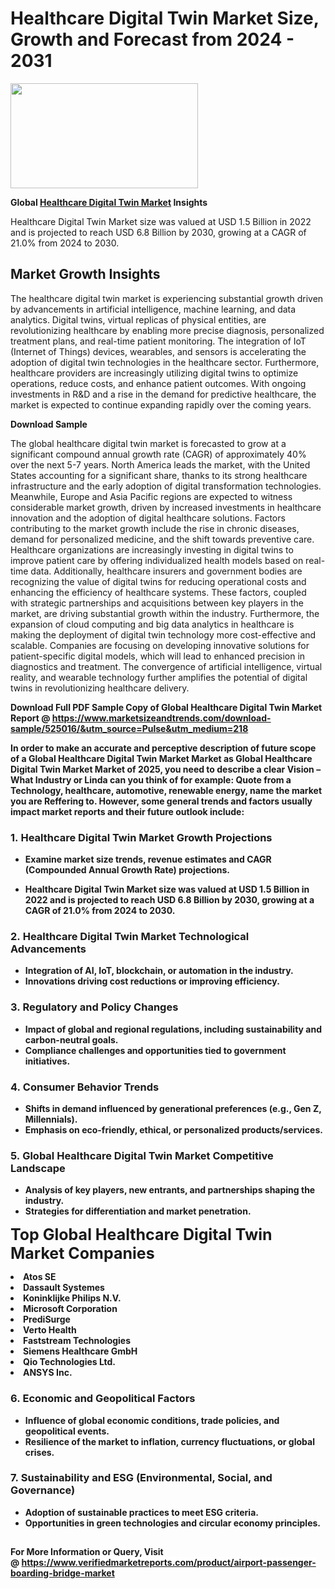 <H1>Healthcare Digital Twin Market Size, Growth and Forecast from 2024 - 2031</H1><img class="aligncenter size-medium wp-image-584254" src="https://thirdeyenews.in/wp-content/uploads/2024/09/Global-Market-Research-300x168.jpeg" alt="" width="300" height="168" /><p><strong>Global&nbsp;<a href="https://www.marketsizeandtrends.com/download-sample/525016/&amp;utm_source=Pulse&amp;utm_medium=218">Healthcare Digital Twin Market</a> Insights</strong></p><p>Healthcare Digital Twin Market size was valued at USD 1.5 Billion in 2022 and is projected to reach USD 6.8 Billion by 2030, growing at a CAGR of 21.0% from 2024 to 2030.</p><p><h2>Market Growth Insights</h2> <p>The healthcare digital twin market is experiencing substantial growth driven by advancements in artificial intelligence, machine learning, and data analytics. Digital twins, virtual replicas of physical entities, are revolutionizing healthcare by enabling more precise diagnosis, personalized treatment plans, and real-time patient monitoring. The integration of IoT (Internet of Things) devices, wearables, and sensors is accelerating the adoption of digital twin technologies in the healthcare sector. Furthermore, healthcare providers are increasingly utilizing digital twins to optimize operations, reduce costs, and enhance patient outcomes. With ongoing investments in R&D and a rise in the demand for predictive healthcare, the market is expected to continue expanding rapidly over the coming years.</p> <p><strong>Download Sample</strong></p> <p>The global healthcare digital twin market is forecasted to grow at a significant compound annual growth rate (CAGR) of approximately 40% over the next 5-7 years. North America leads the market, with the United States accounting for a significant share, thanks to its strong healthcare infrastructure and the early adoption of digital transformation technologies. Meanwhile, Europe and Asia Pacific regions are expected to witness considerable market growth, driven by increased investments in healthcare innovation and the adoption of digital healthcare solutions. Factors contributing to the market growth include the rise in chronic diseases, demand for personalized medicine, and the shift towards preventive care. Healthcare organizations are increasingly investing in digital twins to improve patient care by offering individualized health models based on real-time data. Additionally, healthcare insurers and government bodies are recognizing the value of digital twins for reducing operational costs and enhancing the efficiency of healthcare systems. These factors, coupled with strategic partnerships and acquisitions between key players in the market, are driving substantial growth within the industry. Furthermore, the expansion of cloud computing and big data analytics in healthcare is making the deployment of digital twin technology more cost-effective and scalable. Companies are focusing on developing innovative solutions for patient-specific digital models, which will lead to enhanced precision in diagnostics and treatment. The convergence of artificial intelligence, virtual reality, and wearable technology further amplifies the potential of digital twins in revolutionizing healthcare delivery.</p> <p><strong></p><p><span class=""><strong>Download Full PDF Sample Copy of Global Healthcare Digital Twin Market Report</strong> @ <a href="https://www.marketsizeandtrends.com/download-sample/525016/&amp;utm_source=Pulse&amp;utm_medium=218" target="_blank">https://www.marketsizeandtrends.com/download-sample/525016/&amp;utm_source=Pulse&amp;utm_medium=218</a></span></p><p>In order to make an accurate and perceptive description of future scope of a Global&nbsp;Healthcare Digital Twin Market Market as Global&nbsp;Healthcare Digital Twin Market Market of 2025, you need to describe a clear Vision &ndash; What Industry or Linda can you think of for example: Quote from a Technology, healthcare, automotive, renewable energy, name the market you are Reffering to. However, some general trends and factors usually impact market reports and their future outlook include:</p><h3>1.&nbsp;<strong>Healthcare Digital Twin Market Growth Projections</strong></h3><ul><li>Examine market size trends, revenue estimates and CAGR (Compounded Annual Growth Rate) projections.</li><li><p>Healthcare Digital Twin Market size was valued at USD 1.5 Billion in 2022 and is projected to reach USD 6.8 Billion by 2030, growing at a CAGR of 21.0% from 2024 to 2030.</p></li></ul><h3>2.&nbsp;<strong>Healthcare Digital Twin Market Technological Advancements</strong></h3><ul><li>Integration of AI, IoT, blockchain, or automation in the industry.</li><li>Innovations driving cost reductions or improving efficiency.</li></ul><h3>3.&nbsp;<strong>Regulatory and Policy Changes</strong></h3><ul><li>Impact of global and regional regulations, including sustainability and carbon-neutral goals.</li><li>Compliance challenges and opportunities tied to government initiatives.</li></ul><h3>4.&nbsp;<strong>Consumer Behavior Trends</strong></h3><ul><li>Shifts in demand influenced by generational preferences (e.g., Gen Z, Millennials).</li><li>Emphasis on eco-friendly, ethical, or personalized products/services.</li></ul><h3>5.&nbsp;<strong>Global Healthcare Digital Twin Market Competitive Landscape</strong></h3><ul><li>Analysis of key players, new entrants, and partnerships shaping the industry.</li><li>Strategies for differentiation and market penetration.</li></ul><p data-pm-slice="1 1 []"><span style="color: inherit; font-family: inherit; font-size: 25px;">Top Global Healthcare Digital Twin Market Companies</span></p><div class="" data-test-id=""><p><li>Atos SE</li><li> Dassault Systemes</li><li> Koninklijke Philips N.V.</li><li> Microsoft Corporation</li><li> PrediSurge</li><li> Verto Health</li><li> Faststream Technologies</li><li> Siemens Healthcare GmbH</li><li> Qio Technologies Ltd.</li><li> ANSYS Inc.</li></p></div><h3>6.&nbsp;<strong>Economic and Geopolitical Factors</strong></h3><ul><li>Influence of global economic conditions, trade policies, and geopolitical events.</li><li>Resilience of the market to inflation, currency fluctuations, or global crises.</li></ul><h3>7.&nbsp;<strong>Sustainability and ESG (Environmental, Social, and Governance)</strong></h3><ul><li>Adoption of sustainable practices to meet ESG criteria.</li><li>Opportunities in green technologies and circular economy principles.</li></ul><h2><strong style="font-size: 14px;">For More Information or Query, Visit @&nbsp;</strong><a style="background-color: #ffffff; font-size: 14px;" href="https://www.marketsizeandtrends.com/report/healthcare-digital-twin-market/" target="_blank">https://www.verifiedmarketreports.com/product/airport-passenger-boarding-bridge-market</a></h2>
